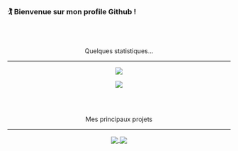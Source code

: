 ### 🏌️ Bienvenue sur mon profile Github !
<br><br>
<p align="center">
  Quelques statistiques...
</p>
<hr>
<p align="center">
<a href="https://github.com/AlxisHenry">
  <img align="center" src="https://github-readme-stats.vercel.app/api?username=AlxisHenry&show_icons=true&theme=tokyonight" />
</a>
</p>
<p align="center">
<a href="https://github.com/AlxisHenry">
  <img align="center" src="https://github-readme-stats.vercel.app/api/top-langs/?username=AlxisHenry&layout=compact&theme=tokyonight" />
</a>
</p>

<!-- [![willianrod's wakatime stats](https://github-readme-stats.vercel.app/api/wakatime?username=AlxisHenry)](https://github.com/AlxisHenry/github-readme-stats) -->

<br>
<br>
<p align="center">
  Mes principaux projets
</p>
<hr>

<p align="center">
<a href="https://github.com/AlxisHenry/CCI-2021-PORTFOLIO">
  <img align="center" src="https://github-readme-stats.vercel.app/api/pin/?username=AlxisHenry&repo=CCI-2021-PORTFOLIO&show_owner=true&theme=tokyonight" />
</a>

<a href="https://github.com/AlxisHenry/Learn-CSS-Schlegel">
  <img align="center" src="https://github-readme-stats.vercel.app/api/pin/?username=AlxisHenry&repo=Learn-CSS-Schlegel&show_owner=true&theme=tokyonight" />
</a>
</p>
